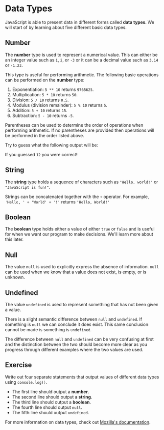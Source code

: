 # Data Types

JavaScript is able to present data in different forms called **data types**. 
We will start of by learning about five different basic data types.

## Number

The **number** type is used to represent a numerical value. This can either 
be an integer value such as `1`, `2`, or `-3` or it can be a decimal value 
such as `3.14` or `-1.23`.

This type is useful for performing arithmetic. The following basic operations 
can be performed on the **number** type:

1. Exponentiation: `5 ** 10` returns `9765625`.
2. Multiplication: `5 * 10` returns `50`.
3. Division: `5 / 10` returns `0.5`.
4. Modulus (division remainder): `5 % 10` returns `5`.
5. Addition: `5 + 10` returns `15`.
6. Subtraction: `5 - 10` returns `-5`.

Parentheses can be used to determine the order of operations when performing 
arithmetic. If no parentheses are provided then operations will be performed 
in the order listed above.

Try to guess what the following output will be:

<div class="editor" source="oporder.js"></div>

If you guessed `12` you were correct!

## String

The **string** type holds a sequence of characters such as `"Hello, world!"` 
or `"JavaScript is fun!"`.

Strings can be concatenated together with the `+` operator. For example, 
`'Hello, ' + 'World' + '!'` returns `'Hello, World!'`

## Boolean

The **boolean** type holds either a value of  either `true` or `false` and is 
useful for when we want our program to make decisions. We'll learn more about 
this later.

## Null

The value `null` is used to explicitly express the absence of information. 
`null` can be used when we know that a value does not exist, is empty, or is 
unknown.

## Undefined

The value `undefined` is used to represent something that has not been given a 
value. 

There is a slight semantic difference between `null` and `undefined`. 
If something is `null` we can conclude it does exist. This same conclusion 
cannot be made is something is `undefined`. 

<div class="note">

The difference between `null` and `undefined` can be very confusing at first 
and the distinction between the two should become more clear as you progress 
through different examples where the two values are used. 
</div>

## Exercise

Write out four separate statements that output values of different data types 
using `console.log()`.
- The first line should output a **number**.
- The second line should output a **string**.
- The third line should output a **boolean**.
- The fourth line should output `null`.
- The fifth line should output `undefined`.

<div class="editor" test="datatypes-test.js"></div>

For more information on data types, check out 
[Mozilla's documentation](https://developer.mozilla.org/en-US/docs/Web/JavaScript/Data_structures).